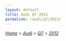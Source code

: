 ```yaml
---
layout: default
title: Audi Q7 2012
permalink: /audi/q7/2012/
---
```

[*Home*](/) > [*Audi*](/audi/) > [*Q7*](/audi/q7/) > [*2012*](/audi/q7/2012/)
